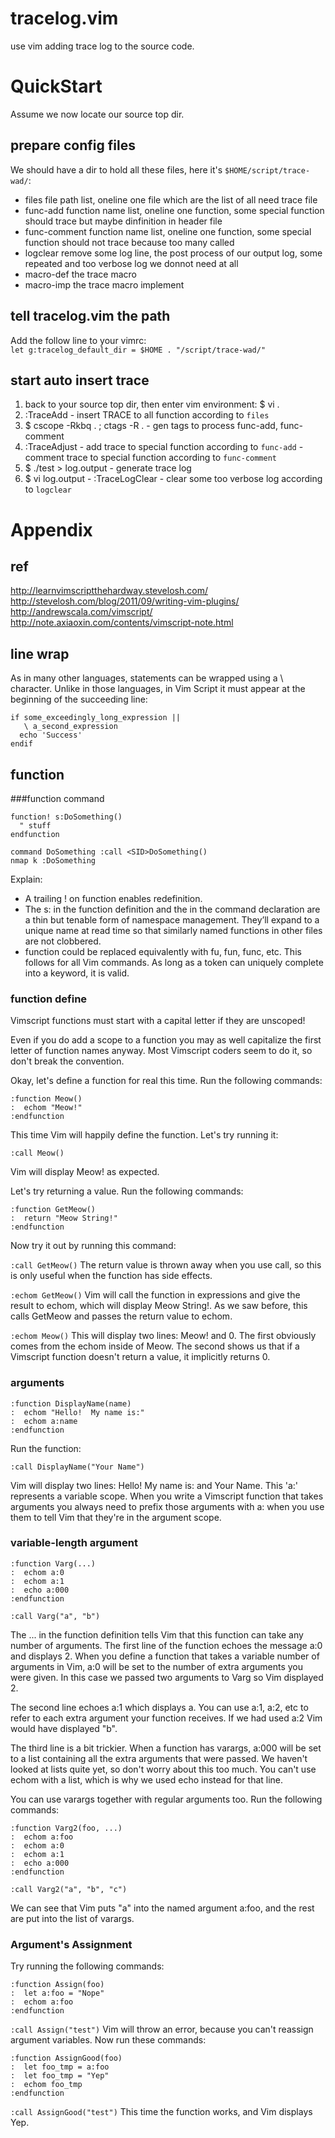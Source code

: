 # tracelog.vim
use vim adding trace log to the source code.

# QuickStart
Assume we now locate our source top dir.

## prepare config files
We should have a dir to hold all these files, here it's `$HOME/script/trace-wad/`:
  - files         file path list, oneline one file which are the list of all need trace file
  - func-add      function name list, oneline one function, some special function should trace but maybe dinfinition in header file
  - func-comment  function name list, oneline one function, some special function should not trace because too many called
  - logclear      remove some log line, the post process of our output log, some repeated and too verbose log we donnot need at all
  - macro-def     the trace macro
  - macro-imp     the trace macro implement

## tell tracelog.vim the path
Add the follow line to your vimrc:  
`let g:tracelog_default_dir = $HOME . "/script/trace-wad/"`

## start auto insert trace
  1. back to your source top dir, then enter vim environment: $ vi .
  2. :TraceAdd
    - insert TRACE to all function according to `files`
  3. $ cscope -Rkbq . ; ctags -R .
    - gen tags to process func-add, func-comment
  4. :TraceAdjust
    - add trace to special function according to `func-add`
    - comment trace to special function according to `func-comment`
  5. $ ./test > log.output
    - generate trace log
  6. $ vi log.output
    - :TraceLogClear
    - clear some too verbose log according to `logclear`

# Appendix
## ref
http://learnvimscriptthehardway.stevelosh.com/  
http://stevelosh.com/blog/2011/09/writing-vim-plugins/  
http://andrewscala.com/vimscript/  
http://note.axiaoxin.com/contents/vimscript-note.html  

## line wrap
As in many other languages, statements can be wrapped using a \ character. Unlike in those languages, in Vim Script it must appear at the beginning of the succeeding line:
```vimscript
if some_exceedingly_long_expression ||
   \ a_second_expression
  echo 'Success'
endif
```
## function

###function command

```vimscript
function! s:DoSomething()
  " stuff
endfunction
 
command DoSomething :call <SID>DoSomething()
nmap k :DoSomething
```
Explain:
  - A trailing ! on function enables redefinition.
  - The s: in the function definition and the <SID> in the command declaration are a thin but tenable form of namespace management.
  They’ll expand to a unique name at read time so that similarly named functions in other files are not clobbered.
  - function could be replaced equivalently with fu, fun, func, etc. This follows for all Vim commands.
  As long as a token can uniquely complete into a keyword, it is valid.

### function define
Vimscript functions must start with a capital letter if they are unscoped!

Even if you do add a scope to a function you may as well capitalize the first letter of function names anyway. Most Vimscript coders seem to do it, so don't break the convention.

Okay, let's define a function for real this time. Run the following commands:
```
:function Meow()
:  echom "Meow!"
:endfunction
```
This time Vim will happily define the function. Let's try running it:

`:call Meow()`

Vim will display Meow! as expected.

Let's try returning a value. Run the following commands:
```
:function GetMeow()
:  return "Meow String!"
:endfunction
```
Now try it out by running this command:

`:call GetMeow()`
The return value is thrown away when you use call, so this is only useful when the function has side effects.

`:echom GetMeow()`
Vim will call the function in expressions and give the result to echom, which will display Meow String!.
As we saw before, this calls GetMeow and passes the return value to echom.

`:echom Meow()`
This will display two lines: Meow! and 0. The first obviously comes from the echom inside of Meow. The second shows us that if a Vimscript function doesn't return a value, it implicitly returns 0. 

### arguments
```vimscript
:function DisplayName(name)
:  echom "Hello!  My name is:"
:  echom a:name
:endfunction
```
Run the function:

`:call DisplayName("Your Name")`

Vim will display two lines: Hello! My name is: and Your Name.
This 'a:' represents a variable scope. When you write a Vimscript function that takes arguments you always need to prefix those arguments with a: when you use them to tell Vim that they're in the argument scope.

### variable-length argument
```vimscript
:function Varg(...)
:  echom a:0
:  echom a:1
:  echo a:000
:endfunction
```
`:call Varg("a", "b")`

The ... in the function definition tells Vim that this function can take any number of arguments.
The first line of the function echoes the message a:0 and displays 2. When you define a function that takes a variable number of arguments in Vim, a:0 will be set to the number of extra arguments you were given. In this case we passed two arguments to Varg so Vim displayed 2.

The second line echoes a:1 which displays a. You can use a:1, a:2, etc to refer to each extra argument your function receives. If we had used a:2 Vim would have displayed "b".

The third line is a bit trickier. When a function has varargs, a:000 will be set to a list containing all the extra arguments that were passed. We haven't looked at lists quite yet, so don't worry about this too much. You can't use echom with a list, which is why we used echo instead for that line.

You can use varargs together with regular arguments too. Run the following commands:

```
:function Varg2(foo, ...)
:  echom a:foo
:  echom a:0
:  echom a:1
:  echo a:000
:endfunction
```
`:call Varg2("a", "b", "c")`

We can see that Vim puts "a" into the named argument a:foo, and the rest are put into the list of varargs.

### Argument's Assignment

Try running the following commands:
```vimscript
:function Assign(foo)
:  let a:foo = "Nope"
:  echom a:foo
:endfunction
```
`:call Assign("test")`
Vim will throw an error, because you can't reassign argument variables. Now run these commands:
```vimscript
:function AssignGood(foo)
:  let foo_tmp = a:foo
:  let foo_tmp = "Yep"
:  echom foo_tmp
:endfunction
```
`:call AssignGood("test")`
This time the function works, and Vim displays Yep.


